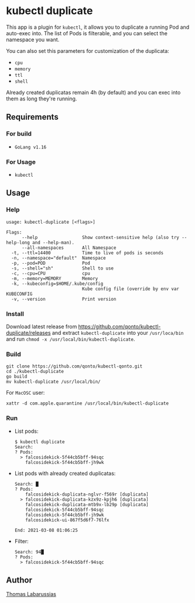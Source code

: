# kubectl duplicate

This app is a plugin for `kubectl`, it allows you to duplicate a running Pod and auto-exec into. The list of Pods is filterable, and you can select the namespace you want.

You can also set this parameters for customization of the duplicata:
 - `cpu`
 - `memory`
 - `ttl`
 - `shell`

Already created duplicatas remain 4h (by default) and you can exec into them as long they're running.

## Requirements

### For build

- `GoLang v1.16`

### For Usage

- `kubectl`

## Usage

### Help

```shell
usage: kubectl-duplicate [<flags>]

Flags:
      --help                 Show context-sensitive help (also try --help-long and --help-man).
      --all-namespaces       All Namespace
  -t, --ttl=14400            Time to live of pods is seconds
  -n, --namespace="default"  Namespace
  -p, --pod=POD              Pod
  -s, --shell="sh"           Shell to use
  -c, --cpu=CPU              cpu
  -m, --memory=MEMORY        Memory
  -k, --kubeconfig=$HOME/.kube/config  
                             Kube config file (override by env var KUBECONFIG
  -v, --version              Print version
```

### Install

Download latest release from https://github.com/qonto/kubectl-duplicate/releases and extract `kubectl-duplicate` into your `/usr/loca/bin` and run `chmod -x /usr/local/bin/kubectl-duplicate`.

### Build

```shell
git clone https://github.com/qonto/kubectl-qonto.git
cd ./kubectl-duplicate
go build
mv kubectl-duplicate /usr/local/bin/
```

For `MacOSC` user:
```shell
xattr -d com.apple.quarantine /usr/local/bin/kubectl-duplicate
```

### Run 

* List pods:

    ```shell
    $ kubectl duplicate
    Search:
    ? Pods: 
      > falcosidekick-5f44cb5bff-94sqc
        falcosidekick-5f44cb5bff-jh9wk
    ```

* List pods with already created duplicatas:

    ```shell
    Search: █
    ? Pods: 
        falcosidekick-duplicata-nglvr-f569r [duplicata]
      > falcosidekick-duplicata-kzx9z-kpjh6 [duplicata]
        falcosidekick-duplicata-mtb9x-lb29p [duplicata]
        falcosidekick-5f44cb5bff-94sqc
        falcosidekick-5f44cb5bff-jh9wk
        falcosidekick-ui-867f5d6f7-76lfx

    End: 2021-03-08 01:06:25
    ```

* Filter:

    ```shell
    Search: 94█
    ? Pods: 
      > falcosidekick-5f44cb5bff-94sqc
    ```

## Author

[Thomas Labarussias](https://github.com/Issif)